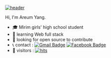 [![header](https://capsule-render.vercel.app/api?type=wave&color=timeGradient&height=270&section=header&text=Hello%20I%20am%20Yang%20Areum👋&fontSize=40)](https://github.com/areumsheep)<br>

Hi, I'm Areum Yang. 

- :mortar_board: Mirim girls' high school student
- 🌱 learning Web full stack
- 🤔 looking for open source to contribute
- 📞 contact : 
[![Gmail Badge](https://img.shields.io/badge/Gmail-d14836?style=flat-square&logo=Gmail&logoColor=white&link=mailto:reum1032@gmail.com)](mailto:reum1032@gmail.com)
[![Facebook Badge](https://img.shields.io/badge/facebook-1877f2?style=flat-square&logo=facebook&logoColor=white&link=https://www.facebook.com/profile.php?id=100009403314641)](https://www.facebook.com/profile.php?id=100009403314641)
- 📝 visitors : [![hits](https://hits.seeyoufarm.com/api/count/incr/badge.svg?url=https%3A%2F%2Fgithub.com%2Fareumsheep%2Fhit-counter)](https://hits.seeyoufarm.com)
